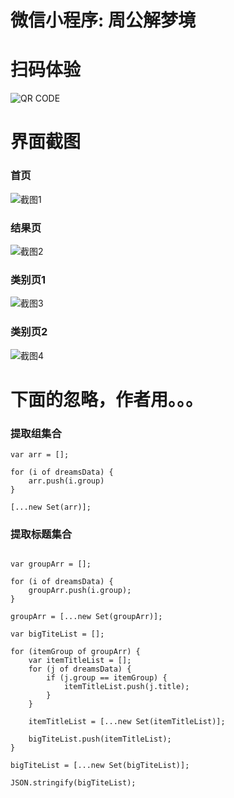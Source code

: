 # 微信小程序: 周公解梦境


# 扫码体验
![QR CODE](https://github.com/leochan2017/zgjm/blob/master/%E7%B4%A0%E6%9D%90/logo/gh_54e23eb8715a_258.jpg?raw=true)


# 界面截图
### 首页
![截图1](https://github.com/leochan2017/zgjm/blob/master/%E7%B4%A0%E6%9D%90/%E6%88%AA%E5%9B%BE/1.png?raw=true)

### 结果页
![截图2](https://github.com/leochan2017/zgjm/blob/master/%E7%B4%A0%E6%9D%90/%E6%88%AA%E5%9B%BE/2.png?raw=true)

### 类别页1
![截图3](https://github.com/leochan2017/zgjm/blob/master/%E7%B4%A0%E6%9D%90/%E6%88%AA%E5%9B%BE/3.png?raw=true)

### 类别页2
![截图4](https://github.com/leochan2017/zgjm/blob/master/%E7%B4%A0%E6%9D%90/%E6%88%AA%E5%9B%BE/4.png?raw=true)


# 下面的忽略，作者用。。。

### 提取组集合

```
var arr = [];

for (i of dreamsData) {
	arr.push(i.group)
}

[...new Set(arr)];

```

### 提取标题集合

```

var groupArr = [];

for (i of dreamsData) {
    groupArr.push(i.group);
}

groupArr = [...new Set(groupArr)];

var bigTiteList = [];

for (itemGroup of groupArr) {
    var itemTitleList = [];
    for (j of dreamsData) {
        if (j.group == itemGroup) {
            itemTitleList.push(j.title);
        }
    }

    itemTitleList = [...new Set(itemTitleList)];

    bigTiteList.push(itemTitleList);
}

bigTiteList = [...new Set(bigTiteList)];

JSON.stringify(bigTiteList);

```
